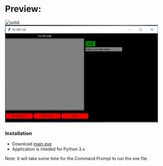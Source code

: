 # Preview:
![solid](./preview.bmp)
![solid2](./preview2.PNG)

### Installation
- Download [main.exe](./main.exe)
- Application is inteded for Python 3.x

Note: It will take some time for the Command Prompt to run the exe file.
